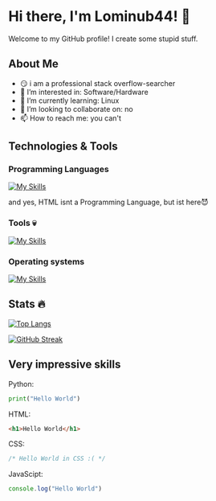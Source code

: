 # Hi there, I'm Lominub44! 👋

Welcome to my GitHub profile! I create some stupid stuff.

## About Me

- 😏 i am a professional stack overflow-searcher
- 👀 I’m interested in: Software/Hardware
- 🌱 I’m currently learning: Linux
- 💞️ I’m looking to collaborate on: no
- 📫 How to reach me: you can't

## Technologies & Tools

### Programming Languages

[![My Skills](https://skillicons.dev/icons?i=py,html,css,js)](https://skillicons.dev)

and yes, HTML isnt a Programming Language, but ist here😈

### Tools 💀

[![My Skills](https://skillicons.dev/icons?i=github,bash,discord,robloxstudio,stackoverflow,blender,replit)](https://skillicons.dev)

### Operating systems

[![My Skills](https://skillicons.dev/icons?i=windows,mint,apple)](https://skillicons.dev)

## Stats 🔥
[![Top Langs](https://github-readme-stats.vercel.app/api/top-langs/?username=Lominub44&layout=compact&theme=vision-friendly-dark)](https://github.com/anuraghazra/github-readme-stats)

[![GitHub Streak](http://github-readme-streak-stats.herokuapp.com?user=Lominub44&theme=dark&background=000000)](https://git.io/streak-stats)

## Very impressive skills
Python:
```python
print("Hello World")
```

HTML:
```html
<h1>Hello World</h1>
```

CSS:
```css
/* Hello World in CSS :( */
```

JavaScipt:
```js
console.log("Hello World")
```



<!---
Lominub44/Lominub44 is a ✨ special ✨ repository because its `README.md` (this file) appears on your GitHub profile.
You can click the Preview link to take a look at your changes.
--->

